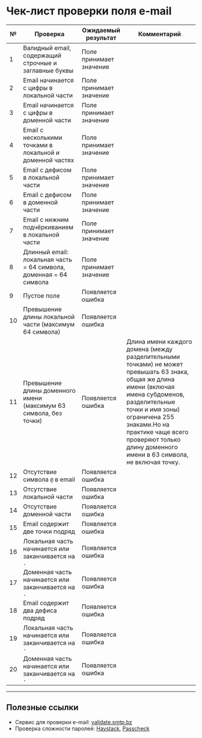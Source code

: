 # Чек-лист проверки поля e-mail

| №  | Проверка                                                               | Ожидаемый результат               | Комментарий |
|----|------------------------------------------------------------------------|-----------------------------------|-------------|
| 1  | Валидный email, содержащий строчные и заглавные буквы                  | Поле принимает значение           |             |
| 2  | Email начинается с цифры в локальной части                             | Поле принимает значение           |             |
| 3  | Email начинается с цифры в доменной части                              | Поле принимает значение           |             |
| 4  | Email с несколькими точками в локальной и доменной частях              | Поле принимает значение           |             |
| 5  | Email с дефисом в локальной части                                      | Поле принимает значение           |             |
| 6  | Email с дефисом в доменной части                                       | Поле принимает значение           |             |
| 7  | Email с нижним подчёркиванием в локальной части                        | Поле принимает значение           |             |
| 8  | Длинный email: локальная часть = 64 символа, доменная = 64 символа     | Поле принимает значение           |             |
| 9  | Пустое поле                                                            | Появляется ошибка                 |             |
| 10 | Превышение длины локальной части (максимум 64 символа)                 | Появляется ошибка                 |             |
| 11 | Превышение длины доменного имени (максимум 63 символа, без точки)      | Появляется ошибка                 | Длина имени каждого домена (между разделительными точками) не может превышать 63 знака, общая же длина имени (включая имена субдоменов, разделительные точки и имя зоны) ограничена 255 знаками.Но на практике чаще всего проверяют только длину доменного имени в 63 символа, не включая точку. |
| 12 | Отсутствие символа `@` в email                                         | Появляется ошибка                 |             |
| 13 | Отсутствие локальной части                                             | Появляется ошибка                 |             |
| 14 | Отсутствие доменной части                                              | Появляется ошибка                 |             |
| 15 | Email содержит две точки подряд                                        | Появляется ошибка                 |             |
| 16 | Локальная часть начинается или заканчивается на `.`                    | Появляется ошибка                 |             |
| 17 | Доменная часть начинается или заканчивается на `.`                     | Появляется ошибка                 |             |
| 18 | Email содержит два дефиса подряд                                       | Появляется ошибка                 |             |
| 19 | Локальная часть начинается или заканчивается на `-`                    | Появляется ошибка                 |             |
| 20 | Доменная часть начинается или заканчивается на `-`                     | Появляется ошибка                 |             |

---

## Полезные ссылки
- Сервис для проверки e-mail: [validate.smtp.bz](https://validate.smtp.bz/)
- Проверка сложности паролей: [Haystack](https://www.grc.com/haystack.htm), [Passcheck](https://exploit.in/passcheck/)
